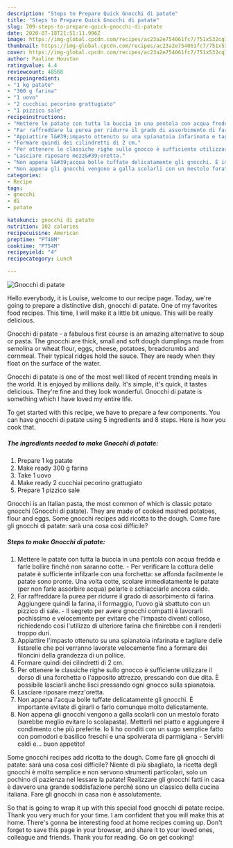 ```yaml
---
description: "Steps to Prepare Quick Gnocchi di patate"
title: "Steps to Prepare Quick Gnocchi di patate"
slug: 709-steps-to-prepare-quick-gnocchi-di-patate
date: 2020-07-18T21:51:11.996Z
image: https://img-global.cpcdn.com/recipes/ac23a2e754061fc7/751x532cq70/gnocchi-di-patate-recipe-main-photo.jpg
thumbnail: https://img-global.cpcdn.com/recipes/ac23a2e754061fc7/751x532cq70/gnocchi-di-patate-recipe-main-photo.jpg
cover: https://img-global.cpcdn.com/recipes/ac23a2e754061fc7/751x532cq70/gnocchi-di-patate-recipe-main-photo.jpg
author: Pauline Houston
ratingvalue: 4.4
reviewcount: 48568
recipeingredient:
- "1 kg patate"
- "300 g farina"
- "1 uovo"
- "2 cucchiai pecorino grattugiato"
- "1 pizzico sale"
recipeinstructions:
- "Mettere le patate con tutta la buccia in una pentola con acqua fredda e farle bollire finché non saranno cotte.  Per verificare la cottura delle patate è sufficiente infilzarle con una forchetta: se affonda facilmente le patate sono pronte. Una volta cotte, scolare immediatamente le patate (per non farle assorbire acqua) pelarle e schiacciarle ancora calde."
- "Far raffreddare la purea per ridurre il grado di assorbimento di farina. Aggiungere quindi la farina, il formaggio, l&#39;uovo già sbattuto con un pizzico di sale.  Il segreto per avere gnocchi compatti è lavorarli pochissimo e velocemente per evitare che l&#39;impasto diventi colloso, richiedendo così l&#39;utilizzo di ulteriore farina che finirebbe con il renderli troppo duri."
- "Appiattire l&#39;impasto ottenuto su una spianatoia infarinata e tagliare delle listarelle che poi verranno lavorate velocemente fino a formare dei filoncini della grandezza di un pollice."
- "Formare quindi dei cilindretti di 2 cm."
- "Per ottenere le classiche righe sullo gnocco è sufficiente utilizzare il dorso di una forchetta o l&#39;apposito attrezzo, pressando con due dita. È possibile lasciarli anche lisci pressando ogni gnocco sulla spianatoia."
- "Lasciare riposare mezz&#39;oretta."
- "Non appena l&#39;acqua bolle tuffate delicatamente gli gnocchi. È importante evitate di girarli o farlo comunque molto delicatamente."
- "Non appena gli gnocchi vengono a galla scolarli con un mestolo forato (sarebbe meglio evitare lo scolapasta). Metterli nel piatto e aggiungere il condimento che più preferite. Io li ho conditi con un sugo semplice fatto con pomodori e basilico freschi e una spolverata di parmigiana  Servirli caldi e... buon appetito!"
categories:
- Recipe
tags:
- gnocchi
- di
- patate

katakunci: gnocchi di patate 
nutrition: 102 calories
recipecuisine: American
preptime: "PT40M"
cooktime: "PT54M"
recipeyield: "4"
recipecategory: Lunch

---
```



![Gnocchi di patate](https://img-global.cpcdn.com/recipes/ac23a2e754061fc7/751x532cq70/gnocchi-di-patate-recipe-main-photo.jpg)

Hello everybody, it is Louise, welcome to our recipe page. Today, we're going to prepare a distinctive dish, gnocchi di patate. One of my favorites food recipes. This time, I will make it a little bit unique. This will be really delicious.

Gnocchi di patate - a fabulous first course is an amazing alternative to soup or pasta. The gnocchi are thick, small and soft dough dumplings made from semolina or wheat flour, eggs, cheese, potatoes, breadcrumbs and cornmeal. Their typical ridges hold the sauce. They are ready when they float on the surface of the water.

Gnocchi di patate is one of the most well liked of recent trending meals in the world. It is enjoyed by millions daily. It's simple, it's quick, it tastes delicious. They're fine and they look wonderful. Gnocchi di patate is something which I have loved my entire life.


To get started with this recipe, we have to prepare a few components. You can have gnocchi di patate using 5 ingredients and 8 steps. Here is how you cook that.

<!--inarticleads1-->

##### The ingredients needed to make Gnocchi di patate:

1. Prepare 1 kg patate
1. Make ready 300 g farina
1. Take 1 uovo
1. Make ready 2 cucchiai pecorino grattugiato
1. Prepare 1 pizzico sale


Gnocchi is an Italian pasta, the most common of which is classic potato gnocchi (Gnocchi di patate). They are made of cooked mashed potatoes, flour and eggs. Some gnocchi recipes add ricotta to the dough. Come fare gli gnocchi di patate: sarà una cosa così difficile? 

<!--inarticleads2-->

##### Steps to make Gnocchi di patate:

1. Mettere le patate con tutta la buccia in una pentola con acqua fredda e farle bollire finché non saranno cotte.  - Per verificare la cottura delle patate è sufficiente infilzarle con una forchetta: se affonda facilmente le patate sono pronte. Una volta cotte, scolare immediatamente le patate (per non farle assorbire acqua) pelarle e schiacciarle ancora calde.
1. Far raffreddare la purea per ridurre il grado di assorbimento di farina. Aggiungere quindi la farina, il formaggio, l&#39;uovo già sbattuto con un pizzico di sale.  - Il segreto per avere gnocchi compatti è lavorarli pochissimo e velocemente per evitare che l&#39;impasto diventi colloso, richiedendo così l&#39;utilizzo di ulteriore farina che finirebbe con il renderli troppo duri.
1. Appiattire l&#39;impasto ottenuto su una spianatoia infarinata e tagliare delle listarelle che poi verranno lavorate velocemente fino a formare dei filoncini della grandezza di un pollice.
1. Formare quindi dei cilindretti di 2 cm.
1. Per ottenere le classiche righe sullo gnocco è sufficiente utilizzare il dorso di una forchetta o l&#39;apposito attrezzo, pressando con due dita. È possibile lasciarli anche lisci pressando ogni gnocco sulla spianatoia.
1. Lasciare riposare mezz&#39;oretta.
1. Non appena l&#39;acqua bolle tuffate delicatamente gli gnocchi. È importante evitate di girarli o farlo comunque molto delicatamente.
1. Non appena gli gnocchi vengono a galla scolarli con un mestolo forato (sarebbe meglio evitare lo scolapasta). Metterli nel piatto e aggiungere il condimento che più preferite. Io li ho conditi con un sugo semplice fatto con pomodori e basilico freschi e una spolverata di parmigiana  - Servirli caldi e... buon appetito!


Some gnocchi recipes add ricotta to the dough. Come fare gli gnocchi di patate: sarà una cosa così difficile? Niente di più sbagliato, la ricetta degli gnocchi è molto semplice e non servono strumenti particolari, solo un pochino di pazienza nel lessare la patate! Realizzare gli gnocchi fatti in casa è davvero una grande soddisfazione perchè sono un classico della cucina italiana. Fare gli gnocchi in casa non è assolutamente. 

So that is going to wrap it up with this special food gnocchi di patate recipe. Thank you very much for your time. I am confident that you will make this at home. There's gonna be interesting food at home recipes coming up. Don't forget to save this page in your browser, and share it to your loved ones, colleague and friends. Thank you for reading. Go on get cooking!
